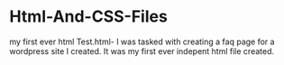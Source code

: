 # Html-And-CSS-Files
my first ever html
Test.html- I was tasked with creating a faq page for a wordpress site I created. It was my first ever indepent html file created.
